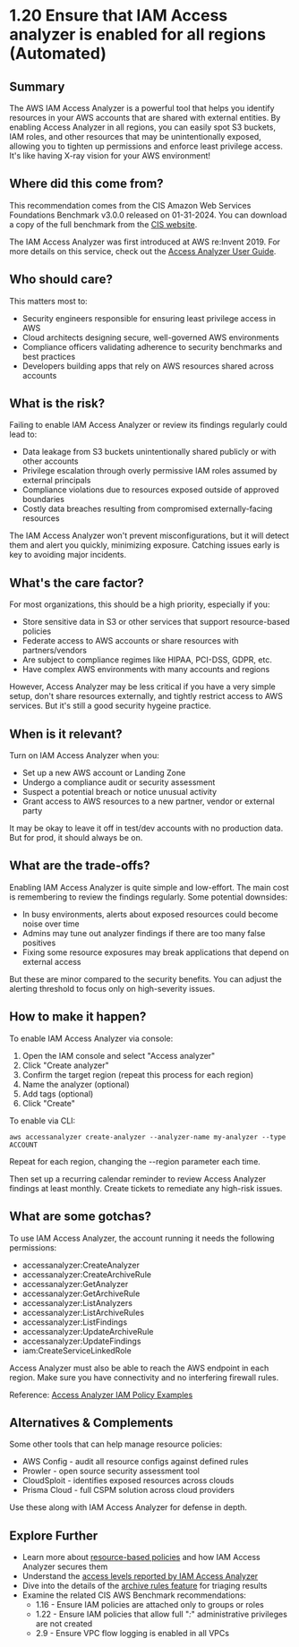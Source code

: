 # 1.20 Ensure that IAM Access analyzer is enabled for all regions (Automated)

## Summary
The AWS IAM Access Analyzer is a powerful tool that helps you identify resources in your AWS accounts that are shared with external entities. By enabling Access Analyzer in all regions, you can easily spot S3 buckets, IAM roles, and other resources that may be unintentionally exposed, allowing you to tighten up permissions and enforce least privilege access. It's like having X-ray vision for your AWS environment!

## Where did this come from?
This recommendation comes from the CIS Amazon Web Services Foundations Benchmark v3.0.0 released on 01-31-2024. You can download a copy of the full benchmark from the [CIS website](https://downloads.cisecurity.org/#/). 

The IAM Access Analyzer was first introduced at AWS re:Invent 2019. For more details on this service, check out the [Access Analyzer User Guide](https://docs.aws.amazon.com/IAM/latest/UserGuide/what-is-access-analyzer.html).

## Who should care? 
This matters most to:
- Security engineers responsible for ensuring least privilege access in AWS
- Cloud architects designing secure, well-governed AWS environments 
- Compliance officers validating adherence to security benchmarks and best practices
- Developers building apps that rely on AWS resources shared across accounts

## What is the risk?
Failing to enable IAM Access Analyzer or review its findings regularly could lead to:
- Data leakage from S3 buckets unintentionally shared publicly or with other accounts
- Privilege escalation through overly permissive IAM roles assumed by external principals 
- Compliance violations due to resources exposed outside of approved boundaries
- Costly data breaches resulting from compromised externally-facing resources

The IAM Access Analyzer won't prevent misconfigurations, but it will detect them and alert you quickly, minimizing exposure. Catching issues early is key to avoiding major incidents.

## What's the care factor?
For most organizations, this should be a high priority, especially if you:
- Store sensitive data in S3 or other services that support resource-based policies
- Federate access to AWS accounts or share resources with partners/vendors
- Are subject to compliance regimes like HIPAA, PCI-DSS, GDPR, etc.
- Have complex AWS environments with many accounts and regions

However, Access Analyzer may be less critical if you have a very simple setup, don't share resources externally, and tightly restrict access to AWS services. But it's still a good security hygeine practice.

## When is it relevant?
Turn on IAM Access Analyzer when you:
- Set up a new AWS account or Landing Zone 
- Undergo a compliance audit or security assessment
- Suspect a potential breach or notice unusual activity
- Grant access to AWS resources to a new partner, vendor or external party

It may be okay to leave it off in test/dev accounts with no production data. But for prod, it should always be on.

## What are the trade-offs?
Enabling IAM Access Analyzer is quite simple and low-effort. The main cost is remembering to review the findings regularly. Some potential downsides:
- In busy environments, alerts about exposed resources could become noise over time
- Admins may tune out analyzer findings if there are too many false positives 
- Fixing some resource exposures may break applications that depend on external access

But these are minor compared to the security benefits. You can adjust the alerting threshold to focus only on high-severity issues.

## How to make it happen?
To enable IAM Access Analyzer via console:

1. Open the IAM console and select "Access analyzer" 
2. Click "Create analyzer"
3. Confirm the target region (repeat this process for each region)
4. Name the analyzer (optional)
5. Add tags (optional) 
6. Click "Create"

To enable via CLI:

```
aws accessanalyzer create-analyzer --analyzer-name my-analyzer --type ACCOUNT
```

Repeat for each region, changing the --region parameter each time. 

Then set up a recurring calendar reminder to review Access Analyzer findings at least monthly. Create tickets to remediate any high-risk issues.

## What are some gotchas? 
To use IAM Access Analyzer, the account running it needs the following permissions:
- accessanalyzer:CreateAnalyzer
- accessanalyzer:CreateArchiveRule 
- accessanalyzer:GetAnalyzer
- accessanalyzer:GetArchiveRule
- accessanalyzer:ListAnalyzers
- accessanalyzer:ListArchiveRules
- accessanalyzer:ListFindings
- accessanalyzer:UpdateArchiveRule
- accessanalyzer:UpdateFindings
- iam:CreateServiceLinkedRole

Access Analyzer must also be able to reach the AWS endpoint in each region. Make sure you have connectivity and no interfering firewall rules.

Reference: [Access Analyzer IAM Policy Examples](https://docs.aws.amazon.com/IAM/latest/UserGuide/access-analyzer-policy-generation.html)

## Alternatives & Complements
Some other tools that can help manage resource policies:
- AWS Config - audit all resource configs against defined rules 
- Prowler - open source security assessment tool
- CloudSploit - identifies exposed resources across clouds
- Prisma Cloud - full CSPM solution across cloud providers

Use these along with IAM Access Analyzer for defense in depth.

## Explore Further
- Learn more about [resource-based policies](https://docs.aws.amazon.com/IAM/latest/UserGuide/access_policies_identity-vs-resource.html) and how IAM Access Analyzer secures them
- Understand the [access levels reported by IAM Access Analyzer](https://docs.aws.amazon.com/IAM/latest/UserGuide/access-analyzer-access-preview.html)
- Dive into the details of the [archive rules feature](https://docs.aws.amazon.com/IAM/latest/UserGuide/access-analyzer-archive-rules.html) for triaging results
- Examine the related CIS AWS Benchmark recommendations:
    - 1.16 - Ensure IAM policies are attached only to groups or roles
    - 1.22 - Ensure IAM policies that allow full "*:*" administrative privileges are not created
    - 2.9 - Ensure VPC flow logging is enabled in all VPCs
